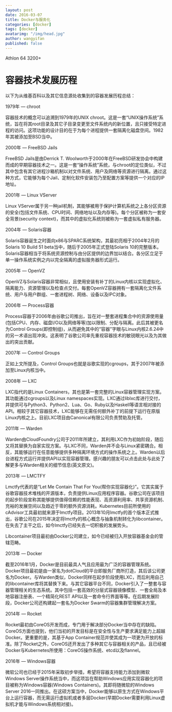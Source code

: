 ```yaml
---
layout: post
date: 2016-03-07
title: Docker与服务化
categories: [docker]
tags: [docker]
avatarimg: "/img/head.jpg"
author: wangyifan
published: false
---
```


Athlon 64 3200+



# 容器技术发展历程

以下为从维基百科以及其它信息源处收集到的容器发展历程总结：

1979年 — chroot

容器技术的概念可以追溯到1979年的UNIX chroot。这是一套“UNIX操作系统”系统，旨在将其root目录及其它子目录变更至文件系统内的新位置，且只接受特定进程的访问。这项功能的设计目的在于为每个进程提供一套隔离化磁盘空间。1982年其被添加至BSD当中。

2000年 — FreeBSD Jails

FreeBSD Jails是由Derrick T. Woolworth于2000年在FreeBSD研发协会中构建而成的早期容器技术之一。这是一套“操作系统”系统，与chroot的定位类似，不过其中包含有其它进程沙箱机制以对文件系统、用户及网络等资源进行隔离。通过这种方式，它能够为每个Jail、定制化软件安装包乃至配置方案等提供一个对应的IP地址。

2001年 — Linux VServer

Linux VServer属于另一种jail机制，其能够被用于保护计算机系统之上各分区资源的安全(包括文件系统、CPU时间、网络地址以及内存等)。每个分区被称为一套安全背景(security context)，而其中的虚拟化系统则被称为一套虚拟私有服务器。

2004年 — Solaris容器

Solaris容器诞生之时面向x86与SPARC系统架构，其最初亮相于2004年2月的Solaris 10 Build 51 beta当中，随后于2005年正式登陆Solaris 10的完整版本。Solaris容器相当于将系统资源控制与由分区提供的边界加以结合。各分区立足于单一操作系统实例之内以完全隔离的虚拟服务器形式运行。

2005年 — OpenVZ

OpenVZ与Solaris容器非常相似，且使用安装有补丁的Linux内核以实现虚拟化、隔离能力、资源管理以及检查点交付。每套OpenVZ容器拥有一套隔离化文件系统、用户与用户群组、一套进程树、网络、设备以及IPC对象。

2006年 — Process容器

Process容器于2006年由谷歌公司推出，旨在对一整套进程集合中的资源使用量(包括CPU、内存、磁盘I/O以及网络等等)加以限制、分配与隔离。此后其被更名为Control Groups(即控制组)，从而避免其中的“容器”字眼与Linux内核2.6.24中的另一术语出现冲突。这表明了谷歌公司率先重视容器技术的敏锐眼光以及为其做出的突出贡献。

2007年 — Control Groups

正如上文所提及，Control Groups也就是谷歌实现的cgroups，其于2007年被添加至Linux内核当中。

2008年 — LXC

LXC指代的是Linux Containers，其也是第一套完整的Linux容器管理实现方案。其功能通过cgroups以及Linux namespaces实现。LXC通过liblxc库进行交付，并提供可与Python3、Python2、Lua、Go、Ruby以及Haskell等语言相对接的API。相较于其它容器技术，LXC能够在无需任何额外补丁的前提下运行在原版Linux内核之上。目前LXC项目由Canonical有限公司负责赞助及托管。

2011年 — Warden

Warden由CloudFoundry公司于2011年所建立，其利用LXC作为初始阶段，随后又将其替换为自家实现方案。与LXC不同，Warden并不会与Linux紧密耦合。相反，其能够运行在任意能够提供多种隔离环境方式的操作系统之上。Warden以后台进程方式运行并提供API以实现容器管理。感兴趣的朋友可以点击此处与此处了解更多与Warden相关的细节信息(英文原文)。

2013年 — LMCTFY

Lmctfy代表的是“Let Me Contain That For You(帮你实现容器化)”。它其实属于谷歌容器技术堆栈的开源版本，负责提供Linux应用程序容器。谷歌公司在该项目的起步阶段宣称其能够提供值得信赖的性能表现、高资源利用率、共享资源机制、充裕的发展空间以及趋近于零的额外资源消耗。Kubernetes目前所使用的cAdvisor工具最初就来源于lmctfy项目。2013年10月lmctfy的首个版本正式推出，谷歌公司在2015年决定将lmctfy的核心概念与抽象机制转化为libcontainer。在失去了主干之后，如今lmctfy已经失去一切积极的发展势头。

Libcontainer项目最初由Docker公司建立，如今已经被归入开放容器基金会的管辖范畴。

2013年 — Docker

截至2016年1月，Docker是目前最具人气且应用最为广泛的容器管理系统。Docker项目最初是由一家名为dotCloud的平台即服务厂商所打造，其后该公司更名为Docker。与Warden类似，Docker同样在起步阶段使用LXC，而后利用自己的libcontainer库将其替换下来。与其它容器平台不同，Docker引入了一整套与容器管理相关的生态系统。其中包括一套高效的分层式容器镜像模型、一套全局及本地容器注册表、一个精简化REST API以及一套命令行界面等等。在后期发展阶段，Docker公司还构建起一套名为Docker Swarm的容器集群管理解决方案。

2014年 — Rocket

Rocket最初由CoreOS开发而成，专门用于解决部分Docker当中存在的缺陷。CoreOS方面也提到，他们当初的开发目标是在安全性与生产要求满足能力上超越Docker。更重要的是，其基于App Container规范并使其成为一项更为开放的标准。除了Rocket之外，CoreOS还开发出了多种其它与容器相关的产品，且已经被Docker与Kubernetes所使用：CoreOS操作系统、etcd以及flannel。

2016年 — Windows容器

微软公司也已经于2015年采取初步举措，希望将容器支持能力添加到微软Windows Server操作系统当中，而这项旨在帮助Windows应用实现容器化的项目被称为Windows容器(Windows Containers)。其即将随微软的Windows Server 2016一同推出。在这硕方案当中，Docker能够以原生方式在Windows平台上运行容器，而无需运行虚拟机或者多层Docker(早期Docker需要利用Linux虚拟机才能与Windows系统相对接)。
